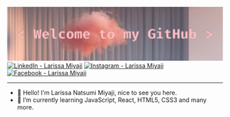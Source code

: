 ![welcome](covergithub.png)<br>
<a href="https://www.linkedin.com/in/larissamiyaji/" target="_blank"><img src="https://img.shields.io/badge/LinkedIn-%230077B5.svg?&style=flat-square&logo=linkedin&logoColor=white" alt="LinkedIn - Larissa Miyaji"></a>
<a href="https://www.instagram.com/larissamiyaji/" target="_blank"><img src="https://img.shields.io/badge/Instagram-%23E4405F.svg?&style=flat-square&logo=instagram&logoColor=white" alt="Instagram - Larissa Miyaji"></a>
<a href="https://www.facebook.com/larissa.miyaji" target="_blank"><img src="https://img.shields.io/badge/Facebook-%231877F2.svg?&style=flat-square&logo=facebook&logoColor=white" alt="Facebook - Larissa Miyaji"></a>
***
- 🙋 Hello! I'm Larissa Natsumi Miyaji, nice to see you here.
- 🌱 I’m currently learning JavaScript, React, HTML5, CSS3 and many more.
<!--
**larissamiyaji/larissamiyaji** is a ✨ _special_ ✨ repository because its `README.md` (this file) appears on your GitHub profile.

Here are some ideas to get you started:

- 🔭 I’m currently working on ...
- 🌱 I’m currently learning ...
- 👯 I’m looking to collaborate on ...
- 🤔 I’m looking for help with ...
- 💬 Ask me about ...
- 📫 How to reach me: ...
- 😄 Pronouns: ...
- ⚡ Fun fact: ...
-->
